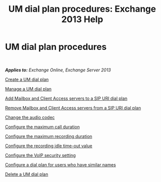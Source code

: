 ﻿---
title: 'UM dial plan procedures: Exchange 2013 Help'
TOCTitle: UM dial plan procedures
ms:assetid: 1bda77c8-c4e2-4ae0-a001-76ae029bf843
ms:mtpsurl: https://technet.microsoft.com/en-us/library/JJ822152(v=EXCHG.150)
ms:contentKeyID: 49980466
ms.date: 05/13/2016
mtps_version: v=EXCHG.150
---

# UM dial plan procedures

 

_**Applies to:** Exchange Online, Exchange Server 2013_


[Create a UM dial plan](https://docs.microsoft.com/en-us/exchange/voice-mail-unified-messaging/connect-voice-mail-system/create-um-dial-plan)

[Manage a UM dial plan](https://docs.microsoft.com/en-us/exchange/voice-mail-unified-messaging/connect-voice-mail-system/manage-um-dial-plan)

[Add Mailbox and Client Access servers to a SIP URI dial plan](add-mailbox-and-client-access-servers-to-a-sip-uri-dial-plan-exchange-2013-help.md)

[Remove Mailbox and Client Access servers from a SIP URI dial plan](remove-mailbox-and-client-access-servers-from-a-sip-uri-dial-plan-exchange-2013-help.md)

[Change the audio codec](https://docs.microsoft.com/en-us/exchange/voice-mail-unified-messaging/connect-voice-mail-system/change-audio-codec)

[Configure the maximum call duration](https://docs.microsoft.com/en-us/exchange/voice-mail-unified-messaging/connect-voice-mail-system/configure-maximum-call-duration)

[Configure the maximum recording duration](https://docs.microsoft.com/en-us/exchange/voice-mail-unified-messaging/connect-voice-mail-system/configure-maximum-recording-duration)

[Configure the recording idle time-out value](https://docs.microsoft.com/en-us/exchange/voice-mail-unified-messaging/connect-voice-mail-system/configure-recording-idle-time-out)

[Configure the VoIP security setting](https://docs.microsoft.com/en-us/exchange/voice-mail-unified-messaging/connect-voice-mail-system/configure-voip-security-setting)

[Configure a dial plan for users who have similar names](https://docs.microsoft.com/en-us/exchange/voice-mail-unified-messaging/connect-voice-mail-system/configure-dial-plan-for-users-with-similar-names)

[Delete a UM dial plan](https://docs.microsoft.com/en-us/exchange/voice-mail-unified-messaging/connect-voice-mail-system/delete-um-dial-plan)


